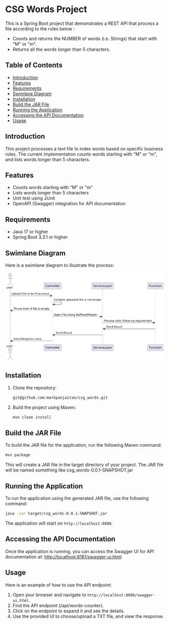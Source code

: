# CSG Words Project

This is a Spring Boot project that demonstrates a REST API that process a file according to the rules below :
- Counts and returns the NUMBER of words (i.e. Strings) that start with "M" or "m".
- Returns all the words longer than 5 characters.

## Table of Contents

- [Introduction](#introduction)
- [Features](#features)
- [Requirements](#requirements)
- [Swimlane Diagram](#swimlane-diagram)  
- [Installation](#installation)
- [Build the JAR File](#build-the-jar-file)
- [Running the Application](#running-the-application)
- [Accessing the API Documentation](#accessing-the-api-documentation)
- [Usage](#usage)

## Introduction

This project processes a text file to index words based on specific business rules. The current implementation counts words starting with "M" or "m", and lists words longer than 5 characters.


## Features

- Counts words starting with "M" or "m"
- Lists words longer than 5 characters
- Unit test using JUnit
- OpenAPI (Swagger) integration for API documentation


## Requirements

- Java 17 or higher
- Spring Boot 3.3.1 or higher


## Swimlane Diagram

Here is a swimlane diagram to illustrate the process:

![Swimlane Diagram](docs/diagram1.png)


## Installation

1. Clone the repository:
    ```sh
    git@github.com:markpanjaitan/csg_words.git
    ```

2. Build the project using Maven:
    ```sh
    mvn clean install
    ```

## Build the JAR File

To build the JAR file for the application, run the following Maven command:

```sh
mvn package
```
This will create a JAR file in the target directory of your project. The JAR file will be named something like csg_words-0.0.1-SNAPSHOT.jar


## Running the Application

To run the application using the generated JAR file, use the following command:

```sh
java -jar target/csg_words-0.0.1-SNAPSHOT.jar
```

The application will start on `http://localhost:8080`.


## Accessing the API Documentation

Once the application is running, you can access the Swagger UI for API documentation at:
[http://localhost:8181/swagger-ui.html](http://localhost:8181/swagger-ui/index.html)


## Usage

Here is an example of how to use the API endpoint:

1. Open your browser and navigate to `http://localhost:8080/swagger-ui.html`.
2. Find the API endpoint (/api/words-counter).
3. Click on the endpoint to expand it and see the details.
4. Use the provided UI to choose/upload a TXT file, and view the response.

